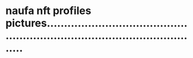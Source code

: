 # naufa nft profiles pictures...................................................................................................
